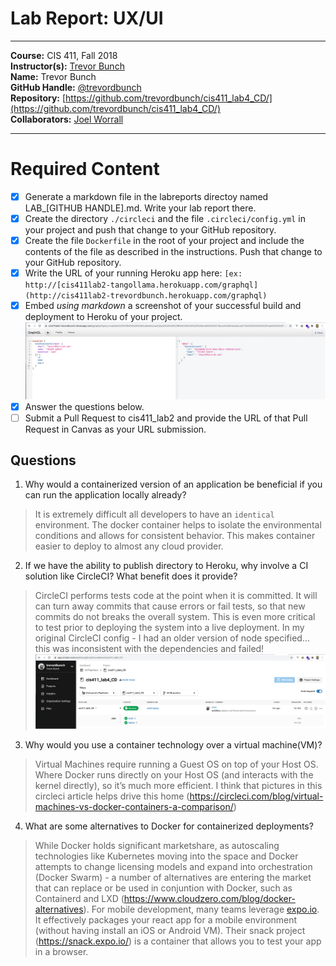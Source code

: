 # Lab Report: UX/UI
___
**Course:** CIS 411, Fall 2018  
**Instructor(s):** [Trevor Bunch](https://github.com/trevordbunch)  
**Name:** Trevor Bunch  
**GitHub Handle:** [@trevordbunch](https://github.com/trevordbunch)  
**Repository:** [https://github.com/trevordbunch/cis411_lab4_CD/](https://github.com/trevordbunch/cis411_lab4_CD/)  
**Collaborators:** [Joel Worrall](https://github.com/tangollama/)
___

# Required Content

- [x] Generate a markdown file in the labreports directoy named LAB_[GITHUB HANDLE].md. Write your lab report there.
- [x] Create the directory ```./circleci``` and the file ```.circleci/config.yml``` in your project and push that change to your GitHub repository.
- [x] Create the file ```Dockerfile``` in the root of your project and include the contents of the file as described in the instructions. Push that change to your GitHub repository.
- [x] Write the URL of your running Heroku app here: ```[ex: http://[cis411lab2-tangollama.herokuapp.com/graphql](http://cis411lab2-trevordbunch.herokuapp.com/graphql)```
- [x] Embed _using markdown_ a screenshot of your successful build and deployment to Heroku of your project.
![Successful Build](trevordbunch_lab2_01.png)
- [x] Answer the questions below.
- [ ] Submit a Pull Request to cis411_lab2 and provide the URL of that Pull Request in Canvas as your URL submission.

## Questions
1. Why would a containerized version of an application be beneficial if you can run the application locally already?
> It is extremely difficult all developers to have an `identical` environment.  The docker container helps to isolate the environmental conditions and allows for consistent behavior.  This makes container easier to deploy to almost any cloud provider.
2. If we have the ability to publish directory to Heroku, why involve a CI solution like CircleCI? What benefit does it provide?
> CircleCI performs tests code at the point when it is committed.  It will can turn away commits that cause errors or fail tests, so that new commits do not breaks the overall system.  This is even more critical to test prior to deploying the system into a live deployment.  In my original CircleCI config - I had an older version of node specified... this was inconsistent with the dependencies and failed!  
![CircleCI Proof](trevordbunch_lab2_02.png)
3. Why would you use a container technology over a virtual machine(VM)?
> Virtual Machines require running a Guest OS on top of your Host OS.  Where Docker runs directly on your Host OS (and interacts with the kernel directly), so it’s much more efficient. I think that pictures in this circleci article helps drive this home (https://circleci.com/blog/virtual-machines-vs-docker-containers-a-comparison/) 
4. What are some alternatives to Docker for containerized deployments?
> While Docker holds significant marketshare, as autoscaling technologies like Kubernetes moving into the space and Docker attempts to change licensing models and expand into orchestration (Docker Swarm) - a number of alternatives are entering the market that can replace or be used in conjuntion with Docker, such as Containerd and LXD (https://www.cloudzero.com/blog/docker-alternatives).  For mobile development, many teams leverage [expo.io](expo.io).  It effectively packages your react app for a mobile environment (without having install an iOS or Android VM).  Their snack project (https://snack.expo.io/) is a container that allows you to test your app in a browser. 